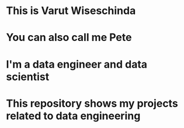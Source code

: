 # This is Varut Wiseschinda
# You can also call me Pete
# I'm a data engineer and data scientist
# This repository shows my projects related to data engineering